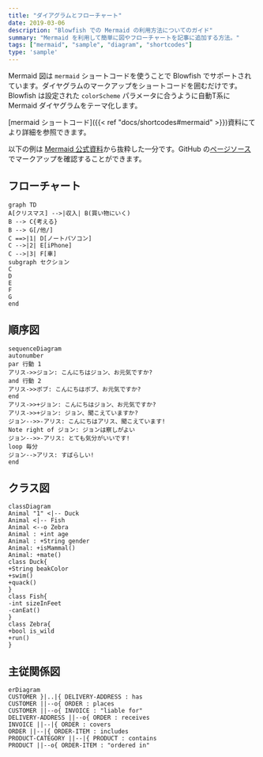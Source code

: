 ```yaml
---
title: "ダイアグラムとフローチャート"
date: 2019-03-06
description: "Blowfish での Mermaid の利用方法についてのガイド"
summary: "Mermaid を利用して簡単に図やフローチャートを記事に追加する方法。"
tags: ["mermaid", "sample", "diagram", "shortcodes"]
type: 'sample'
---
```


Mermaid 図は `mermaid` ショートコードを使うことで Blowfish でサポートされています。ダイヤグラムのマークアップをショートコードを囲むだけです。 Blowfish は設定された `colorScheme` パラメータに合うように自動T系に Mermaid ダイヤグラムをテーマ化します。

[mermaid ショートコード]({{< ref "docs/shortcodes#mermaid" >}})資料にてより詳細を参照できます。

以下の例は [Mermaid 公式資料](https://mermaid-js.github.io/mermaid/)から抜粋した一分です。GitHub の[ページソース](https://raw.githubusercontent.com/nunocoracao/blowfish/main/exampleSite/content/samples/diagrams-flowcharts/index.md)でマークアップを確認することができます。

## フローチャート

```mermaid
graph TD
A[クリスマス] -->|収入| B(買い物にいく)
B --> C{考える}
B --> G[/他/]
C ==>|1| D[ノートパソコン]
C -->|2| E[iPhone]
C -->|3| F[車]
subgraph セクション
C
D
E
F
G
end
```

## 順序図

```mermaid
sequenceDiagram
autonumber
par 行動 1
アリス->>ジョン: こんにちはジョン、お元気ですか?
and 行動 2
アリス->>ボブ: こんにちはボブ、お元気ですか?
end
アリス->>+ジョン: こんにちはジョン、お元気ですか?
アリス->>+ジョン: ジョン、聞こえていますか?
ジョン-->>-アリス: こんにちはアリス、聞こえています!
Note right of ジョン: ジョンは察しがよい
ジョン-->>-アリス: とても気分がいいです!
loop 毎分
ジョン-->アリス: すばらしい!
end
```

## クラス図

```mermaid
classDiagram
Animal "1" <|-- Duck
Animal <|-- Fish
Animal <--o Zebra
Animal : +int age
Animal : +String gender
Animal: +isMammal()
Animal: +mate()
class Duck{
+String beakColor
+swim()
+quack()
}
class Fish{
-int sizeInFeet
-canEat()
}
class Zebra{
+bool is_wild
+run()
}
```

## 主従関係図

```mermaid
erDiagram
CUSTOMER }|..|{ DELIVERY-ADDRESS : has
CUSTOMER ||--o{ ORDER : places
CUSTOMER ||--o{ INVOICE : "liable for"
DELIVERY-ADDRESS ||--o{ ORDER : receives
INVOICE ||--|{ ORDER : covers
ORDER ||--|{ ORDER-ITEM : includes
PRODUCT-CATEGORY ||--|{ PRODUCT : contains
PRODUCT ||--o{ ORDER-ITEM : "ordered in"
```
